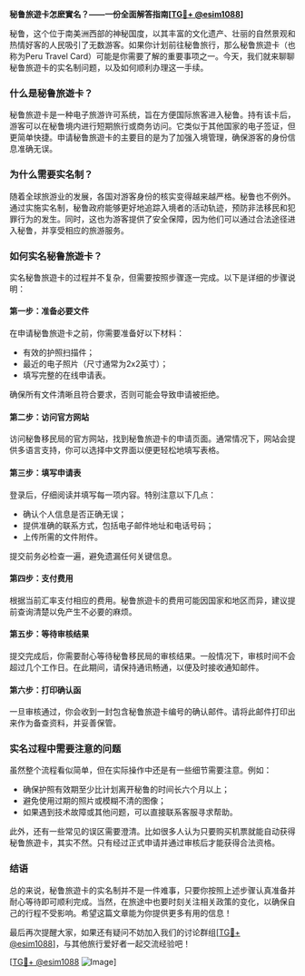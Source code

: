 **秘鲁旅遊卡怎麽實名？——一份全面解答指南[[TG💪+ @esim1088](https://t.me/s/esim1088)]**

秘鲁，这个位于南美洲西部的神秘国度，以其丰富的文化遗产、壮丽的自然景观和热情好客的人民吸引了无数游客。如果你计划前往秘鲁旅行，那么秘鲁旅遊卡（也称为Peru Travel Card）可能是你需要了解的重要事项之一。今天，我们就来聊聊秘鲁旅遊卡的实名制问题，以及如何顺利办理这一手续。

### 什么是秘鲁旅遊卡？

秘鲁旅遊卡是一种电子旅游许可系统，旨在方便国际旅客进入秘鲁。持有该卡后，游客可以在秘鲁境内进行短期旅行或商务访问。它类似于其他国家的电子签证，但更简单快捷。申请秘鲁旅遊卡的主要目的是为了加强入境管理，确保游客的身份信息准确无误。

### 为什么需要实名制？

随着全球旅游业的发展，各国对游客身份的核实变得越来越严格。秘鲁也不例外。通过实施实名制，秘鲁政府能够更好地追踪入境者的活动轨迹，预防非法移民和犯罪行为的发生。同时，这也为游客提供了安全保障，因为他们可以通过合法途径进入秘鲁，并享受相应的旅游服务。

### 如何实名秘鲁旅遊卡？

实名秘鲁旅遊卡的过程并不复杂，但需要按照步骤逐一完成。以下是详细的步骤说明：

#### 第一步：准备必要文件

在申请秘鲁旅遊卡之前，你需要准备好以下材料：
- 有效的护照扫描件；
- 最近的电子照片（尺寸通常为2x2英寸）；
- 填写完整的在线申请表。

确保所有文件清晰且符合要求，否则可能会导致申请被拒绝。

#### 第二步：访问官方网站

访问秘鲁移民局的官方网站，找到秘鲁旅遊卡的申请页面。通常情况下，网站会提供多语言支持，你可以选择中文界面以便更轻松地填写表格。

#### 第三步：填写申请表

登录后，仔细阅读并填写每一项内容。特别注意以下几点：
- 确认个人信息是否正确无误；
- 提供准确的联系方式，包括电子邮件地址和电话号码；
- 上传所需的文件附件。

提交前务必检查一遍，避免遗漏任何关键信息。

#### 第四步：支付费用

根据当前汇率支付相应的费用。秘鲁旅遊卡的费用可能因国家和地区而异，建议提前查询清楚以免产生不必要的麻烦。

#### 第五步：等待审核结果

提交完成后，你需要耐心等待秘鲁移民局的审核结果。一般情况下，审核时间不会超过几个工作日。在此期间，请保持通讯畅通，以便及时接收通知邮件。

#### 第六步：打印确认函

一旦审核通过，你会收到一封包含秘鲁旅遊卡编号的确认邮件。请将此邮件打印出来作为备查资料，并妥善保管。

### 实名过程中需要注意的问题

虽然整个流程看似简单，但在实际操作中还是有一些细节需要注意。例如：
- 确保护照有效期至少比计划离开秘鲁的时间长六个月以上；
- 避免使用过期的照片或模糊不清的图像；
- 如果遇到技术故障或其他问题，可以直接联系客服寻求帮助。

此外，还有一些常见的误区需要澄清。比如很多人认为只要购买机票就能自动获得秘鲁旅遊卡，其实不然。只有经过正式申请并通过审核后才能获得合法资格。

### 结语

总的来说，秘鲁旅遊卡的实名制并不是一件难事，只要你按照上述步骤认真准备并耐心等待即可顺利完成。当然，在旅途中也要时刻关注相关政策的变化，以确保自己的行程不受影响。希望这篇文章能为你提供更多有用的信息！

最后再次提醒大家，如果还有疑问不妨加入我们的讨论群组[[TG💪+ @esim1088](https://t.me/s/esim1088)]，与其他旅行爱好者一起交流经验吧！

[[TG💪+ @esim1088](https://t.me/s/esim1088) ![Image](https://i.postimg.cc/4NQfJmqS/Snipaste-2025-05-13-00-14-12.png)]